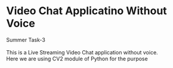 # Video Chat Applicatino Without Voice
Summer Task-3
<br><br>
This is a Live Streaming Video Chat application without voice. <br>
Here we are using CV2 module of Python for the purpose
